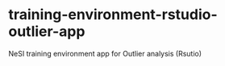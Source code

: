 # training-environment-rstudio-outlier-app
NeSI training environment app for Outlier analysis (Rsutio)
